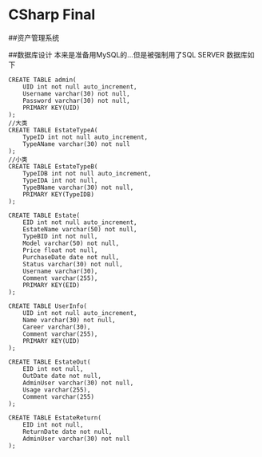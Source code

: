 # CSharp Final

##资产管理系统 

##数据库设计
本来是准备用MySQL的...但是被强制用了SQL SERVER 数据库如下


    CREATE TABLE admin(
    	UID int not null auto_increment,
    	Username varchar(30) not null,
    	Password varchar(30) not null,
    	PRIMARY KEY(UID)
    );
    //大类
    CREATE TABLE EstateTypeA(
    	TypeID int not null auto_increment,
    	TypeAName varchar(30) not null
    );
    //小类
    CREATE TABLE EstateTypeB(
    	TypeIDB int not null auto_increment,
    	TypeIDA int not null,
    	TypeBName varchar(30) not null,
    	PRIMARY KEY(TypeIDB)
    );
    
    CREATE TABLE Estate(
    	EID int not null auto_increment,
    	EstateName varchar(50) not null,
    	TypeBID int not null,
    	Model varchar(50) not null,
    	Price float not null,
    	PurchaseDate date not null,
    	Status varchar(30) not null,
    	Username varchar(30),
    	Comment varchar(255),
    	PRIMARY KEY(EID)
    );
    
    CREATE TABLE UserInfo(
    	UID int not null auto_increment,
    	Name varchar(30) not null,
    	Career varchar(30),
    	Comment varchar(255),
    	PRIMARY KEY(UID)
    );
    
    CREATE TABLE EstateOut(
    	EID int not null,
    	OutDate date not null,
    	AdminUser varchar(30) not null,
    	Usage varchar(255),
    	Comment varchar(255)
    );
    
    CREATE TABLE EstateReturn(
    	EID int not null,
    	ReturnDate date not null,
    	AdminUser varchar(30) not null
    );
